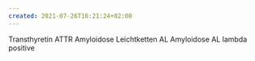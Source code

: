 ```yaml
---
created: 2021-07-26T16:21:24+02:00
---
```


Transthyretin
    ATTR Amyloidose
    Leichtketten AL Amyloidose
AL lambda positive
